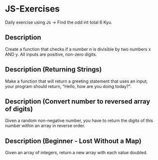 # JS-Exercises

Daily exercise using Js -> Find the odd int total 6 Kyu.

## Description

Create a function that checks if a number n is divisible by two numbers x AND y. All inputs are positive, non-zero digits.

## Description (Returning Strings)

Make a function that will return a greeting statement that uses an input; your program should return, "Hello, <name> how are you doing today?".

## Description (Convert number to reversed array of digits)

Given a random non-negative number, you have to return the digits of this number within an array in reverse order.

## Description (Beginner - Lost Without a Map)

Given an array of integers, return a new array with each value doubled.